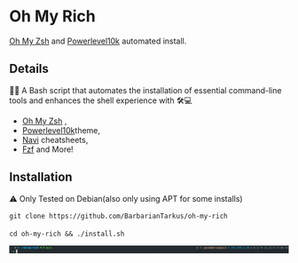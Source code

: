 
# Oh My Rich


[Oh My Zsh](https://ohmyz.sh/) and [Powerlevel10k](https://github.com/romkatv/powerlevel10k) automated install.




Details
--

🚀🔧 A Bash script that automates the installation of essential command-line tools and enhances the shell experience with 🛠️💻
* [Oh My Zsh](https://ohmyz.sh/) , 
* [Powerlevel10k](https://github.com/romkatv/powerlevel10k)theme, 
* [Navi](https://github.com/denisidoro/navi) cheatsheets, 
* [Fzf](https://github.com/junegunn/fzf) 
and More! 


## Installation

⚠️ Only Tested on Debian(also only using APT for some installs)

```
git clone https://github.com/BarbarianTarkus/oh-my-rich

cd oh-my-rich && ./install.sh
```
<img src="https://github.com/BarbarianTarkus/oh-my-rich/raw/main/prompt.png" width=640>
